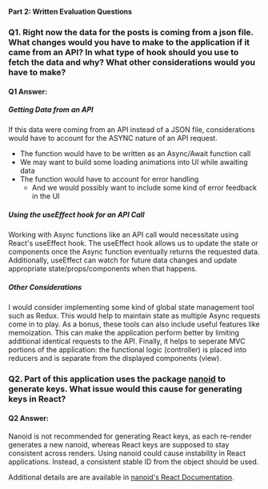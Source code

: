 **Part 2: Written Evaluation Questions**

### Q1. Right now the data for the posts is coming from a json file. What changes would you have to make to the application if it came from an API? In what type of hook should you use to fetch the data and why? What other considerations would you have to make?

#### Q1 Answer:

##### Getting Data from an API

If this data were coming from an API instead of a JSON file, considerations would have to account for the ASYNC nature of an API request.

- The function would have to be written as an Async/Await function call
- We may want to build some loading animations into UI while awaiting data
- The function would have to account for error handling
  - And we would possibly want to include some kind of error feedback in the UI

##### Using the useEffect hook for an API Call

Working with Async functions like an API call would necessitate using React's useEffect hook. The useEffect hook allows us to update the state or components once the Async function eventually returns the requested data. Additionally, useEffect can watch for future data changes and update appropriate state/props/components when that happens.

##### Other Considerations

I would consider implementing some kind of global state management tool such as Redux. This would help to maintain state as multiple Async requests come in to play. As a bonus, these tools can also include useful features like memoization. This can make the application perform better by limiting additional identical requests to the API. Finally, it helps to seperate MVC portions of the application: the functional logic (controller) is placed into reducers and is separate from the displayed components (view).

### Q2. Part of this application uses the package [nanoid](https://www.npmjs.com/package/nanoid) to generate keys. What issue would this cause for generating keys in React?

#### Q2 Answer:

Nanoid is not recommended for generating React keys, as each re-render generates a new nanoid, whereas React keys are supposed to stay consistent across renders. Using nanoid could cause instability in React applications. Instead, a consistent stable ID from the object should be used.

Additional details are are available in [nanoid's React Documentation](https://github.com/ai/nanoid#react).

